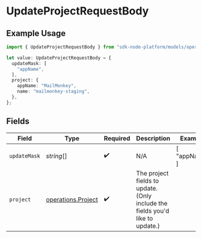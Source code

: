 # UpdateProjectRequestBody

## Example Usage

```typescript
import { UpdateProjectRequestBody } from "sdk-node-platform/models/operations";

let value: UpdateProjectRequestBody = {
  updateMask: [
    "appName",
  ],
  project: {
    appName: "MailMonkey",
    name: "mailmonkey-staging",
  },
};
```

## Fields

| Field                                                                         | Type                                                                          | Required                                                                      | Description                                                                   | Example                                                                       |
| ----------------------------------------------------------------------------- | ----------------------------------------------------------------------------- | ----------------------------------------------------------------------------- | ----------------------------------------------------------------------------- | ----------------------------------------------------------------------------- |
| `updateMask`                                                                  | *string*[]                                                                    | :heavy_check_mark:                                                            | N/A                                                                           | [<br/>"appName"<br/>]                                                         |
| `project`                                                                     | [operations.Project](../../models/operations/project.md)                      | :heavy_check_mark:                                                            | The project fields to update. (Only include the fields you'd like to update.) |                                                                               |